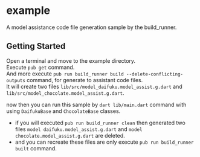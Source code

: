 # example

A model assistance code file generation sample by the build_runner.

## Getting Started

Open a terminal and move to the example directory.  
Execute `pub get` command.  
And more execute `pub run build_runner build --delete-conflicting-outputs` command, for generate to assistant code files.  
It will create two files `lib/src/model_daifuku.model_assist.g.dart` and `lib/src/model_chocolate.model_assist.g.dart`.  

now then you can run this sample by `dart lib/main.dart` command with using `DaifukuBase` and `ChocolateBase` classes.  

- if you will executed `pub run build_runner clean` then generated two files `model daifuku.model_assist.g.dart` and `model chocolate.model_assist.g.dart` are deleted.  
- and you can recreate these files are only execute `pub run build_runner built` command.
